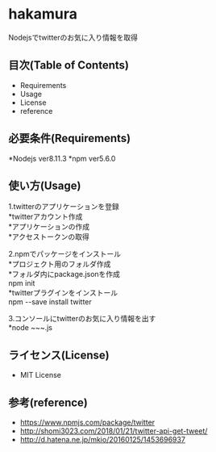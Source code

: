 # hakamura
Nodejsでtwitterのお気に入り情報を取得


## 目次(Table of Contents)
* Requirements
* Usage
* License
* reference

## 必要条件(Requirements)
*Nodejs ver8.11.3
*npm ver5.6.0

## 使い方(Usage)
1.twitterのアプリケーションを登録  
*twitterアカウント作成  
*アプリケーションの作成  
*アクセストークンの取得

2.npmでパッケージをインストール  
*プロジェクト用のフォルダ作成  
*フォルダ内にpackage.jsonを作成  
npm init  
*twitterプラグインをインストール  
npm --save install twitter

3.コンソールにtwitterのお気に入り情報を出す  
*node ~~~.js



## ライセンス(License)
* MIT License

## 参考(reference)
* https://www.npmjs.com/package/twitter
* http://shomi3023.com/2018/01/21/twitter-api-get-tweet/
* http://d.hatena.ne.jp/mkio/20160125/1453696937
